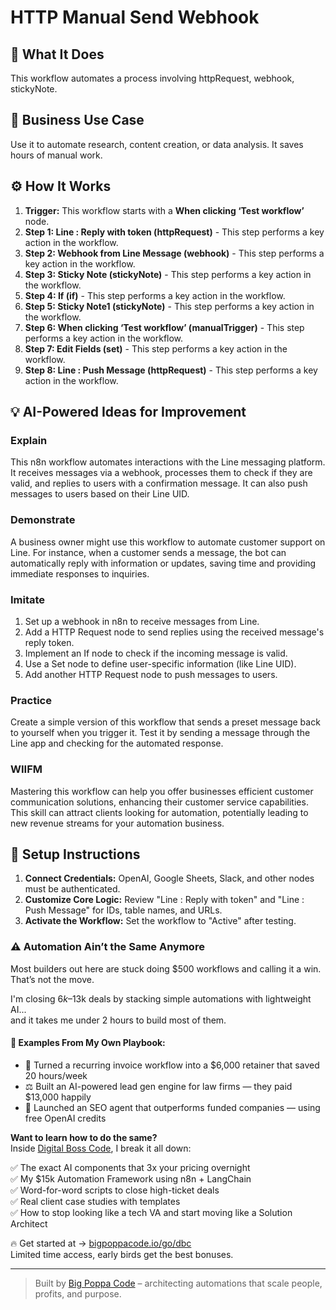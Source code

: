 # HTTP Manual Send Webhook

## 🚀 What It Does
This workflow automates a process involving httpRequest, webhook, stickyNote.

## 💼 Business Use Case
Use it to automate research, content creation, or data analysis. It saves hours of manual work.

## ⚙️ How It Works
1.  **Trigger:** This workflow starts with a **When clicking ‘Test workflow’** node.
2. **Step 1: Line : Reply with token (httpRequest)** - This step performs a key action in the workflow.
3. **Step 2: Webhook from Line Message (webhook)** - This step performs a key action in the workflow.
4. **Step 3: Sticky Note (stickyNote)** - This step performs a key action in the workflow.
5. **Step 4: If (if)** - This step performs a key action in the workflow.
6. **Step 5: Sticky Note1 (stickyNote)** - This step performs a key action in the workflow.
7. **Step 6: When clicking ‘Test workflow’ (manualTrigger)** - This step performs a key action in the workflow.
8. **Step 7: Edit Fields (set)** - This step performs a key action in the workflow.
9. **Step 8: Line : Push Message (httpRequest)** - This step performs a key action in the workflow.

## 💡 AI-Powered Ideas for Improvement
### Explain
This n8n workflow automates interactions with the Line messaging platform. It receives messages via a webhook, processes them to check if they are valid, and replies to users with a confirmation message. It can also push messages to users based on their Line UID.

### Demonstrate
A business owner might use this workflow to automate customer support on Line. For instance, when a customer sends a message, the bot can automatically reply with information or updates, saving time and providing immediate responses to inquiries.

### Imitate
1. Set up a webhook in n8n to receive messages from Line.
2. Add a HTTP Request node to send replies using the received message's reply token.
3. Implement an If node to check if the incoming message is valid.
4. Use a Set node to define user-specific information (like Line UID).
5. Add another HTTP Request node to push messages to users.

### Practice
Create a simple version of this workflow that sends a preset message back to yourself when you trigger it. Test it by sending a message through the Line app and checking for the automated response.

### WIIFM
Mastering this workflow can help you offer businesses efficient customer communication solutions, enhancing their customer service capabilities. This skill can attract clients looking for automation, potentially leading to new revenue streams for your automation business.

## 🔧 Setup Instructions
1. **Connect Credentials:** OpenAI, Google Sheets, Slack, and other nodes must be authenticated.
2. **Customize Core Logic:** Review "Line : Reply with token" and "Line : Push Message" for IDs, table names, and URLs.
3. **Activate the Workflow:** Set the workflow to "Active" after testing.

### ⚠️ Automation Ain’t the Same Anymore

Most builders out here are stuck doing $500 workflows and calling it a win.  
That’s not the move.  

I'm closing $6k–$13k deals by stacking simple automations with lightweight AI...  
and it takes me under 2 hours to build most of them.

#### 🧠 Examples From My Own Playbook:
- 🔁 Turned a recurring invoice workflow into a $6,000 retainer that saved 20 hours/week  
- ⚖️ Built an AI-powered lead gen engine for law firms — they paid $13,000 happily  
- 🚀 Launched an SEO agent that outperforms funded companies — using free OpenAI credits  

**Want to learn how to do the same?**  
Inside [Digital Boss Code](https://bigpoppacode.io/go/dbc), I break it all down:

✅ The exact AI components that 3x your pricing overnight  
✅ My $15k Automation Framework using n8n + LangChain  
✅ Word-for-word scripts to close high-ticket deals  
✅ Real client case studies with templates  
✅ How to stop looking like a tech VA and start moving like a Solution Architect  

🔥 Get started at → [bigpoppacode.io/go/dbc](https://bigpoppacode.io/go/dbc)  
Limited time access, early birds get the best bonuses.

---
> Built by [Big Poppa Code](https://bigpoppacode.io) – architecting automations that scale people, profits, and purpose.
